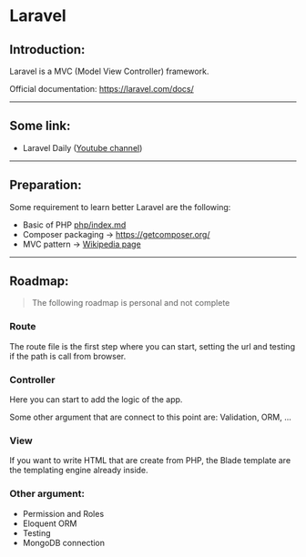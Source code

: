 # Laravel

## Introduction:
Laravel is a MVC (Model View Controller) framework.

Official documentation: https://laravel.com/docs/

---

## Some link:

- Laravel Daily ([Youtube channel](https://www.youtube.com/c/LaravelDaily))

---

## Preparation:
Some requirement to learn better Laravel are the following:

- Basic of PHP [php/index.md](../../index.md)
- Composer packaging -> https://getcomposer.org/
- MVC pattern -> [Wikipedia page](https://en.wikipedia.org/wiki/Model%E2%80%93view%E2%80%93controller)

---

## Roadmap:

> The following roadmap is personal and not complete

### Route

The route file is the first step where you can start, setting the url and testing if the path is call from browser.

### Controller

Here you can start to add the logic of the app.

Some other argument that are connect to this point are: Validation, ORM, ...

### View

If you want to write HTML that are create from PHP, the Blade template are the templating engine already inside.

### Other argument:

- Permission and Roles
- Eloquent ORM
- Testing
- MongoDB connection